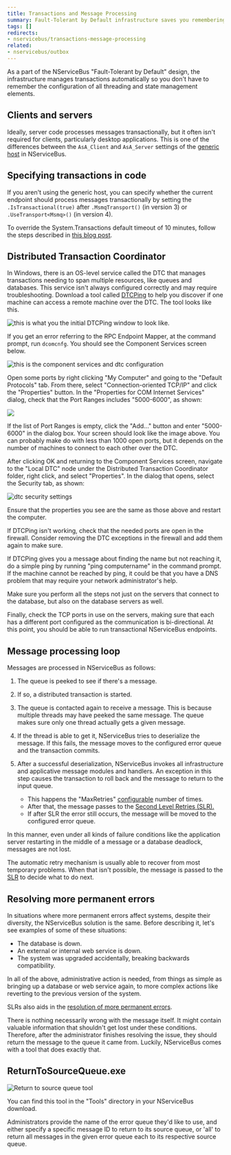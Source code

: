 ```yaml
---
title: Transactions and Message Processing
summary: Fault-Tolerant by Default infrastructure saves you remembering the configuration of threading and state management elements.
tags: []
redirects:
- nservicebus/transactions-message-processing
related:
- nservicebus/outbox
---
```


As a part of the NServiceBus "Fault-Tolerant by Default" design, the infrastructure manages transactions automatically so you don't have to remember the configuration of all threading and state management elements.

## Clients and servers

Ideally, server code processes messages transactionally, but it often isn't required for clients, particularly desktop applications. This is one of the differences between the `AsA_Client` and `AsA_Server` settings of the [generic host](/nservicebus/hosting/nservicebus-host/) in NServiceBus.

## Specifying transactions in code

If you aren't using the generic host, you can specify whether the current endpoint should process messages transactionally by setting the `.IsTransactional(true)` after `.MsmqTransport()` (in version 3) or `.UseTransport<Msmq>()` (in version 4).

To override the System.Transactions default timeout of 10 minutes, follow the steps described in [this blog post](http://blogs.msdn.com/b/ajit/archive/2008/06/18/override-the-system-transactions-default-timeout-of-10-minutes-in-the-code.aspx).

## Distributed Transaction Coordinator

In Windows, there is an OS-level service called the DTC that manages transactions needing to span multiple resources, like queues and databases. This service isn't always configured correctly and may require troubleshooting. Download a tool called
[DTCPing](http://www.microsoft.com/en-us/download/details.aspx?id=2868) to help you discover if one machine can access a remote machine over the DTC. The tool looks like this.

![this is what you the initial DTCPing window to look like.](dtcping.png "this is what you the initial DTCPing window to look like.")

If you get an error referring to the RPC Endpoint Mapper, at the command prompt, run `dcomcnfg`. You should see the Component Services screen below.

![this is the component services and dtc configuration](dtc-dcomcnfg-1.png "this is the component services and dtc configuration")

Open some ports by right clicking "My Computer" and going to the "Default Protocols" tab. From there, select "Connection-oriented TCP/IP" and click the "Properties" button. In the "Properties for COM Internet Services" dialog, check that the Port Ranges includes "5000-6000", as shown:

![](dtc-dcomcnfg-2.png)

If the list of Port Ranges is empty, click the "Add..." button and enter
"5000-6000" in the dialog box. Your screen should look like the image above. You can probably make do with less than 1000 open ports, but it depends on the number of machines to connect to each other over the DTC.

After clicking OK and returning to the Component Services screen, navigate to the "Local DTC" node under the Distributed Transaction Coordinator folder, right click, and select "Properties". In the dialog that opens, select the Security tab, as shown:

![dtc security settings](dtc-dcomcnfg-3.png "dtc security settings")

Ensure that the properties you see are the same as those above and restart the computer.

If DTCPing isn't working, check that the needed ports are open in the firewall. Consider removing the DTC exceptions in the firewall and add them again to make sure.

If DTCPing gives you a message about finding the name but not reaching it, do a simple ping by running "ping computername" in the command prompt. If the machine cannot be reached by ping, it could be that you have a DNS problem that may require your network administrator's help.

Make sure you perform all the steps not just on the servers that connect to the database, but also on the database servers as well.

Finally, check the TCP ports in use on the servers, making sure that each has a different port configured as the communication is bi-directional. At this point, you should be able to run transactional NServiceBus endpoints.

## Message processing loop

Messages are processed in NServiceBus as follows:

1.  The queue is peeked to see if there's a message.
2.  If so, a distributed transaction is started.
3.  The queue is contacted again to receive a message. This is because multiple threads may have peeked the same message. The queue makes sure only one thread actually gets a given message.
4.  If the thread is able to get it, NServiceBus tries to deserialize the message. If this fails, the message moves to the configured error queue and the transaction commits.
5.  After a successful deserialization, NServiceBus invokes all infrastructure and applicative message modules and handlers. An exception in this step causes the transaction to roll back and the message to return to the input queue.

    -   This happens the "MaxRetries" [configurable](/nservicebus/msmq/transportconfig.md#maxretries) number of times.
    -   After that, the message passes to the [Second Level Retries (SLR).](/nservicebus/errors/automatic-retries.md)
    -   If after SLR the error still occurs, the message will be moved to the configured error queue.

In this manner, even under all kinds of failure conditions like the application server restarting in the middle of a message or a database deadlock, messages are not lost.

The automatic retry mechanism is usually able to recover from most temporary problems. When that isn't possible, the message is passed to the [SLR](/nservicebus/errors/automatic-retries.md) to decide what to do next.

## Resolving more permanent errors

In situations where more permanent errors affect systems, despite their diversity, the NServiceBus solution is the same. Before describing it, let's see examples of some of these situations:

-   The database is down.
-   An external or internal web service is down.
-   The system was upgraded accidentally, breaking backwards compatibility.

In all of the above, administrative action is needed, from things as simple as bringing up a database or web service again, to more complex actions like reverting to the previous version of the system.

SLRs also aids in the [resolution of more permanent errors](/nservicebus/errors/automatic-retries.md).

There is nothing necessarily wrong with the message itself. It might contain valuable information that shouldn't get lost under these conditions. Therefore, after the administrator finishes resolving the issue, they should return the message to the queue it came from. Luckily, NServiceBus comes with a tool that does exactly that.

## ReturnToSourceQueue.exe

![Return to source queue tool](return-to-source-queue.png)

You can find this tool in the "Tools" directory in your NServiceBus download.

Administrators provide the name of the error queue they'd like to use, and either specify a specific message ID to return to its source queue, or 'all' to return all messages in the given error queue each to its respective source queue.

